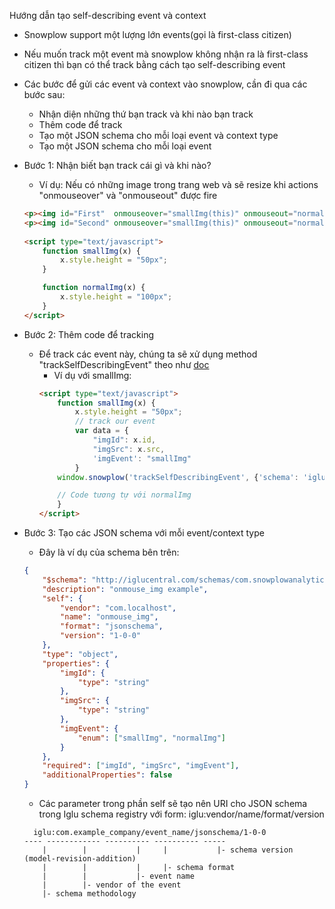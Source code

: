 Hướng dẫn tạo self-describing event và context

- Snowplow support một lượng lớn events(gọi là first-class citizen)
- Nếu muốn track một event mà snowplow không nhận ra là first-class citizen thì bạn có thể track bằng cách tạo self-describing event 
- Các bước để gửi các event và context vào snowplow, cần đi qua các bước sau:
    + Nhận diện những thứ bạn track và khi nào bạn track
    + Thêm code để track
    + Tạo một JSON schema cho mỗi loại event và context type
    + Tạo một JSON schema cho mỗi loại event 
    <!-- + Khai báo và upload lên JSON Paths file tương ứng 
    + Tạo một Redshift table trong Redshift cluster -->


- Bước 1: Nhận biết bạn track cái gì và khi nào?
    + Ví dụ: Nếu có những image trong trang web và sẽ resize khi actions "onmouseover" và "onmouseout" được fire
    ```html
    <p><img id="First"  onmouseover="smallImg(this)" onmouseout="normalImg(this)" border="1" height = "100px" width = "100px" src="pic1.jpg"></p>
    <p><img id="Second" onmouseover="smallImg(this)" onmouseout="normalImg(this)" border="1" height = "100px" width = "100px" src="pic2.jpg"></p>
        
    <script type="text/javascript">
        function smallImg(x) {
            x.style.height = "50px";
        }

        function normalImg(x) {
            x.style.height = "100px";
        }
    </script>
    ```
- Bước 2: Thêm code để tracking
    + Để track các event này, chúng ta sẽ xử dụng method "trackSelfDescribingEvent" theo như [doc](https://github.com/snowplow/snowplow/wiki/2-Specific-event-tracking-with-the-Javascript-tracker#38-tracking-custom-self-describing-unstructured-events)
        * Ví dụ với smallImg:
        ```html
        <script type="text/javascript">
            function smallImg(x) {
                x.style.height = "50px";
                // track our event
                var data = {
                    "imgId": x.id,
                    "imgSrc": x.src,
                    'imgEvent': "smallImg"
                }
		    window.snowplow('trackSelfDescribingEvent', {'schema': 'iglu:com.example_company/onmouse_img/jsonschema/1-0-0', 'data': data});

            // Code tương tự với normalImg 
            }
        </script>
        ```
- Bước 3: Tạo các JSON schema với mỗi event/context type 
    + Đây là ví dụ của schema bên trên:
    ```json
    {
	    "$schema": "http://iglucentral.com/schemas/com.snowplowanalytics.self-desc/schema/jsonschema/1-0-0#",
        "description": "onmouse_img example",
        "self": {
            "vendor": "com.localhost",
            "name": "onmouse_img",
            "format": "jsonschema",
            "version": "1-0-0"
        },
        "type": "object",
        "properties": {
            "imgId": {
                "type": "string"
            },
            "imgSrc": {
                "type": "string"
            },
            "imgEvent": {
                "enum": ["smallImg", "normalImg"]
            }
        },
        "required": ["imgId", "imgSrc", "imgEvent"],
        "additionalProperties": false
    }
    ``` 
    
    + Các parameter trong phần self sẽ tạo nên URI cho JSON schema trong Iglu schema registry với form: iglu:vendor/name/format/version
    ```
      iglu:com.example_company/event_name/jsonschema/1-0-0
    ---- ------------ ---------- ---------- -----
        |        |           |     |           |- schema version (model-revision-addition)
        |        |           |     |- schema format
        |        |           |- event name
        |        |- vendor of the event
        |- schema methodology
    ```